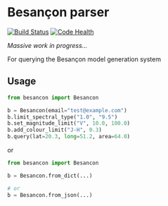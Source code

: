 Besançon parser
===============

[![Build Status](https://travis-ci.org/mindriot101/besancon.png?branch=master)](https://travis-ci.org/mindriot101/besancon)
[![Code Health](https://landscape.io/github/mindriot101/besancon/master/landscape.png)](https://landscape.io/github/mindriot101/besancon/master)

*Massive work in progress...*


For querying the Besançon model generation system

Usage
-----

``` python
from besancon import Besancon

b = Besancon(email="test@example.com")
b.limit_spectral_type("1.0", "9.5")
b.set_magnitude_limit("V", 10.0, 100.0)
b.add_colour_limit("J-H", 0.3)
b.query(lat=20.3, long=51.2, area=64.0)
```


or

```python
from besancon import Besancon

b = Besancon.from_dict(...)

# or
b = Besancon.from_json(...)

```
